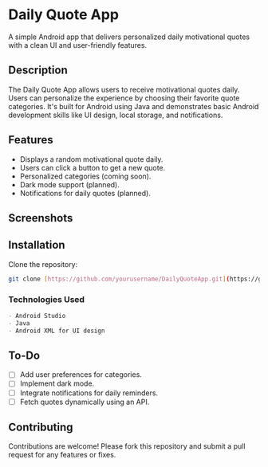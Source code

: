 # Daily Quote App
A simple Android app that delivers personalized daily motivational quotes with a clean UI and user-friendly features.

## Description
The Daily Quote App allows users to receive motivational quotes daily. Users can personalize the experience by choosing their favorite quote categories. 
It's built for Android using Java and demonstrates basic Android development skills like UI design, local storage, and notifications.

## Features
- Displays a random motivational quote daily.
- Users can click a button to get a new quote.
- Personalized categories (coming soon).
- Dark mode support (planned).
- Notifications for daily quotes (planned).

## Screenshots


## Installation
Clone the repository:
   ```bash
   git clone [https://github.com/yourusername/DailyQuoteApp.git](https://github.com/BenCheikhAhmed/DailyQuoteApp.git)
  ```

### Technologies Used
```markdown
- Android Studio
- Java
- Android XML for UI design
```

## To-Do
- [ ] Add user preferences for categories.
- [ ] Implement dark mode.
- [ ] Integrate notifications for daily reminders.
- [ ] Fetch quotes dynamically using an API.

## Contributing
Contributions are welcome! Please fork this repository and submit a pull request for any features or fixes.
